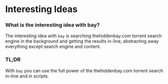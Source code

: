 # Interesting Ideas

### What is the interesting idea with bay?

The interesting idea with `bay` is searching thehiddenbay.com torrent search engine in the background and getting the results in-line, abstracting away everything except search engine and content.


### TL;DR

With `bay` you can use the full power of the thehiddenbay.com torrent search in-line and in scripts.
